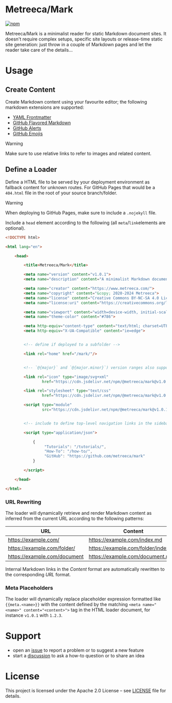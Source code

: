 # Metreeca/Mark 

[![npm](https://img.shields.io/npm/v/@metreeca/mark)](https://www.npmjs.com/package/@metreeca/mark)

Metreeca/Mark is a minimalist reader for static Markdown document sites. It doesn't require complex setups, specific
site layouts or release-time static site generation: just throw in a couple of Markdown pages and let the reader take
care of the details…

# Usage

## Create Content

Create Markdown content using your favourite editor; the following markdown extensions are supported:

- [YAML Frontmatter](https://github.com/remarkjs/remark-frontmatter?tab=readme-ov-file#remark-frontmatter)
- [GitHub Flavored Markdown](https://github.com/remarkjs/remark-gfm?tab=readme-ov-file#remark-gfm)
- [GitHub Alerts](https://github.com/jaywcjlove/remark-github-blockquote-alert?tab=readme-ov-file#remark-github-blockquote-alert)
- [GitHub Emojis](https://github.com/remarkjs/remark-gemoji?tab=readme-ov-file#remark-gemoji)

> [!WARNING]
>
> Make sure to use relative links to refer to images and related content.

## Define a Loader

Define a HTML file to be served by your deployment environment as fallback content for unknown routes. For GitHub Pages
that would be a `404.html` file in the root of your source branch/folder.

> [!WARNING]
>
> When deploying to GitHub Pages, make sure to include a `.nojekyll` file.

Include a `head` element according to the following (all `meta`/`link`elements are optional).

```html
<!DOCTYPE html>

<html lang="en">

    <head>

        <title>Metreeca/Mark</title>

        <meta name="version" content="v1.0.1">
        <meta name="description" content="A minimalist Markdown document reader">

        <meta name="creator" content="https://www.metreeca.com/">
        <meta name="copyright" content="&copy; 2020-2024 Metreeca">
        <meta name="license" content="Creative Commons BY-NC-SA 4.0 License">
        <meta name="license:uri" content="https://creativecommons.org/licenses/by-nc-sa/4.0/">

        <meta name="viewport" content="width=device-width, initial-scale=1.0">
        <meta name="theme-color" content="#786">

        <meta http-equiv="content-type" content="text/html; charset=UTF-8">
        <meta http-equiv="X-UA-Compatible" content="ie=edge">


        <!-- define if deployed to a subfolder -->

        <link rel="home" href="/mark/"/>


        <!-- `@{major}` and `@{major.minor}`) version ranges also supported -->

        <link rel="icon" type="image/svg+xml"
                href="https://cdn.jsdelivr.net/npm/@metreeca/mark@v1.0.1/dist/index.svg"/>

        <link rel="stylesheet" type="text/css"
                href="https://cdn.jsdelivr.net/npm/@metreeca/mark@v1.0.1/dist/index.css">

        <script type="module"
                src="https://cdn.jsdelivr.net/npm/@metreeca/mark@v1.0.1/dist/index.js"></script>


        <!-- include to define top-level navigation links in the sidebar -->

        <script type="application/json">

            {
                 "Tutorials": "/tutorials/",
                 "How-To": "/how-to/",
                 "GitHub": "https://github.com/metreeca/mark"
            }

        </script>

    </head>

</html>
```

### URL Rewriting

The loader will dynamically retrieve and render Markdown content as inferred from the current URL according to the
following patterns:

| URL						                    | Content							                      |
|------------------------------|-------------------------------------|
| https://example.com/		       | https://example.com/index.md		      |
| https://example.com/folder/  | https://example.com/folder/index.md |
| https://example.com/document | https://example.com/document.md	    |

Internal Markdown links in the *Content* format are automatically rewritten to the corresponding *URL* format.

### Meta Placeholders

The loader will dynamically replace placeholder expression formatted like `{{meta.<name>}}`  with the content defined by
the matching `<meta name="<name>" content="<content>">` tag in the HTML loader document, for instance `v1.0.1`
with `1.2.3`.

# Support

- open an [issue](https://github.com/metreeca/mark/issues) to report a problem or to suggest a new feature
- start a [discussion](https://github.com/metreeca/mark/discussions) to ask a how-to question or to share an idea

# License

This project is licensed under the Apache 2.0 License – see
[LICENSE](https://github.com/metreeca/mark/blob/main/LICENSE) file for details.